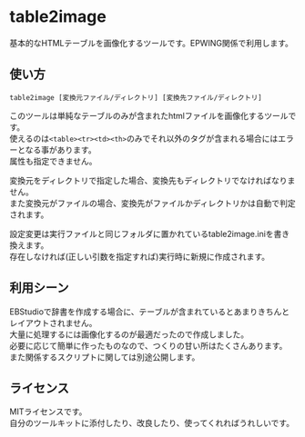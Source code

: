 # table2image
基本的なHTMLテーブルを画像化するツールです。EPWING関係で利用します。
## 使い方
``
table2image [変換元ファイル/ディレクトリ] [変換先ファイル/ディレクトリ]
``

このツールは単純なテーブルのみが含まれたhtmlファイルを画像化するツールです。  
使えるのは```<table><tr><td><th>```のみでそれ以外のタグが含まれる場合にはエラーとなる事があります。  
属性も指定できません。  

変換元をディレクトリで指定した場合、変換先もディレクトリでなければなりません。  
また変換元がファイルの場合、変換先がファイルかディレクトリかは自動で判定されます。

設定変更は実行ファイルと同じフォルダに置かれているtable2image.iniを書き換えます。  
存在しなければ(正しい引数を指定すれば)実行時に新規に作成されます。
## 利用シーン
EBStudioで辞書を作成する場合に、テーブルが含まれているとあまりきちんとレイアウトされません。  
大量に処理するには画像化するのが最適だったので作成しました。  
必要に応じて簡単に作ったものなので、つくりの甘い所はたくさんあります。  
また関係するスクリプトに関しては別途公開します。
## ライセンス
MITライセンスです。  
自分のツールキットに添付したり、改良したり、使ってくれればうれしいです。
